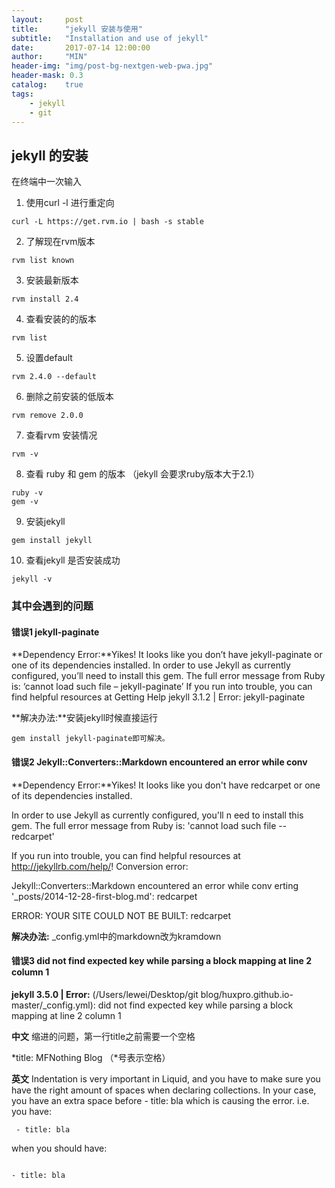 ```yaml
---
layout:     post
title:      "jekyll 安装与使用"
subtitle:   "Installation and use of jekyll"
date:       2017-07-14 12:00:00
author:     "MIN"
header-img: "img/post-bg-nextgen-web-pwa.jpg"
header-mask: 0.3
catalog:    true
tags:
    - jekyll
    - git
---
```


## jekyll 的安装

在终端中一次输入

1. 使用curl -l 进行重定向
```
curl -L https://get.rvm.io | bash -s stable
```
2. 了解现在rvm版本
```
rvm list known
```
3. 安装最新版本
```
rvm install 2.4
```
4. 查看安装的的版本
```
rvm list
```
5. 设置default
```
rvm 2.4.0 --default
```
6. 删除之前安装的低版本
```
rvm remove 2.0.0
```
7. 查看rvm 安装情况
```
rvm -v
```
8. 查看 ruby 和 gem 的版本 （jekyll 会要求ruby版本大于2.1）
```
ruby -v
gem -v
```
9. 安装jekyll
```
gem install jekyll
```
10. 查看jekyll 是否安装成功
```
jekyll -v
```

### 其中会遇到的问题

#### 错误1 jekyll-paginate
**Dependency Error:**Yikes! It looks like you don’t have jekyll-paginate or one of its dependencies installed. In order to use Jekyll as currently configured, you’ll need to install this gem. The full error message from Ruby is: ‘cannot load such file – jekyll-paginate’ If you run into trouble, you can find helpful resources at Getting Help
jekyll 3.1.2 | Error: jekyll-paginate

**解决办法:**安装jekyll时候直接运行
```
gem install jekyll-paginate即可解决。
```
#### 错误2 Jekyll::Converters::Markdown encountered an error while conv
**Dependency Error:**Yikes! It looks like you don't have redcarpet or one of its
dependencies installed. 

 In order to use Jekyll as currently configured, you'll n
eed to install this gem. The full error message from Ruby is: 'cannot load such
file -- redcarpet' 

If you run into trouble, you can find helpful resources at http://jekyllrb.com/help/!
  Conversion error: 
  
  Jekyll::Converters::Markdown encountered an error while conv
erting '_posts/2014-12-28-first-blog.md':
redcarpet

ERROR: YOUR SITE COULD NOT BE BUILT: redcarpet

**解决办法:** _config.yml中的markdown改为kramdown


#### 错误3 did not find expected key while parsing a block mapping at line 2 column 1

**jekyll 3.5.0 | Error:** (/Users/lewei/Desktop/git blog/huxpro.github.io-master/_config.yml): did not find expected key while parsing a block mapping at line 2 column 1

**中文** 缩进的问题，第一行title之前需要一个空格

\*title: MFNothing Blog （\*号表示空格）

**英文** Indentation is very important in Liquid, and you have to make sure you have the right amount of spaces when declaring collections.
In your case, you have an extra space before - title: bla which is causing the error.
i.e. you have:

```
 - title: bla
```
 
when you should have:

```

- title: bla
```